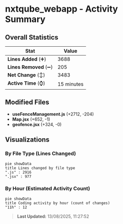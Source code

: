 # nxtqube_webapp - Activity Summary 

## Overall Statistics

| Stat                   | Value                                                             |
| ---------------------- | ----------------------------------------------------------------- |
| **Lines Added** (➕)   | 3688                                          |
| **Lines Removed** (➖) | 205                                        |
| **Net Change** (↕)    | 3483                |
| **Active Time** (⌚)   | 15 minutes |


## Modified Files
- **useFenceManagement.js** (+2712, -204)
- **Map.jsx** (+652, -1)
- **geofence.jsx** (+324, -0)

## Visualizations

### By File Type (Lines Changed)

```mermaid
pie showData
title Lines changed by file type
".js" : 2916
".jsx" : 977
```

### By Hour (Estimated Activity Count)

```mermaid
pie showData
title Coding activity by hour (count of changes)
"11h" : 12
```


> **Last Updated:** 13/08/2025, 11:27:52